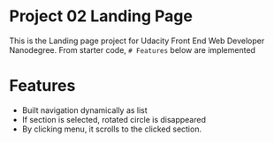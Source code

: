 # Project 02 Landing Page
This is the Landing page project for Udacity Front End Web Developer Nanodegree.
From starter code, `# Features` below are implemented

# Features
- Built navigation dynamically as list
- If section is selected, rotated circle is disappeared
- By clicking menu, it scrolls to the clicked section.
